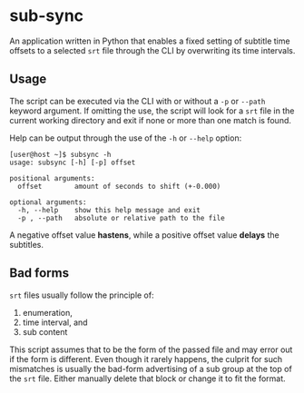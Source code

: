 # sub-sync

An application written in Python that enables a fixed setting of subtitle time offsets to a selected `srt`
file through the CLI by overwriting its time intervals.

## Usage

The script can be executed via the CLI with or without a `-p` or `--path` keyword argument. If omitting the use, the
script will look for a `srt` file in the current working directory and exit if none or more than one match is found.

Help can be output through the use of the `-h` or `--help` option:

```
[user@host ~]$ subsync -h
usage: subsync [-h] [-p] offset

positional arguments:
  offset        amount of seconds to shift (+-0.000)

optional arguments:
  -h, --help    show this help message and exit
  -p , --path   absolute or relative path to the file
```

A negative offset value **hastens**, while a positive offset value **delays** the subtitles.

## Bad forms

`srt` files usually follow the principle of:

1. enumeration,
2. time interval, and
3. sub content

This script assumes that to be the form of the passed file and may error out if the form is different. Even though it
rarely happens, the culprit for such mismatches is usually the bad-form advertising of a sub group at the top of
the `srt` file. Either manually delete that block or change it to fit the format.
